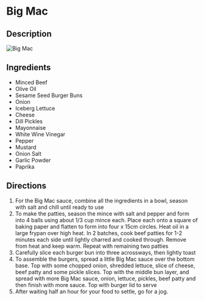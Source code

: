 # Big Mac

## Description
![Big Mac](https://www.themealdb.com/images/media/meals/urzj1d1587670726.jpg "Big Mac")

## Ingredients
- Minced Beef
- Olive Oil
- Sesame Seed Burger Buns
- Onion
- Iceberg Lettuce
- Cheese
- Dill Pickles
- Mayonnaise
- White Wine Vinegar
- Pepper
- Mustard
- Onion Salt
- Garlic Powder
- Paprika

## Directions
1. For the Big Mac sauce, combine all the ingredients in a bowl, season with salt and chill until ready to use
2. To make the patties, season the mince with salt and pepper and form into 4 balls using about 1/3 cup mince each. Place each onto a square of baking paper and flatten to form into four x 15cm circles. Heat oil in a large frypan over high heat. In 2 batches, cook beef patties for 1-2 minutes each side until lightly charred and cooked through. Remove from heat and keep warm. Repeat with remaining two patties
3. Carefully slice each burger bun into three acrossways, then lightly toast
4. To assemble the burgers, spread a little Big Mac sauce over the bottom base. Top with some chopped onion, shredded lettuce, slice of cheese, beef patty and some pickle slices. Top with the middle bun layer, and spread with more Big Mac sauce, onion, lettuce, pickles, beef patty and then finish with more sauce. Top with burger lid to serve
5. After waiting half an hour for your food to settle, go for a jog.

